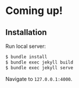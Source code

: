 
# Coming up!

## Installation

Run local server:

```bash
$ bundle install
$ bundle exec jekyll build
$ bundle exec jekyll serve
```

Navigate to `127.0.0.1:4000`.
